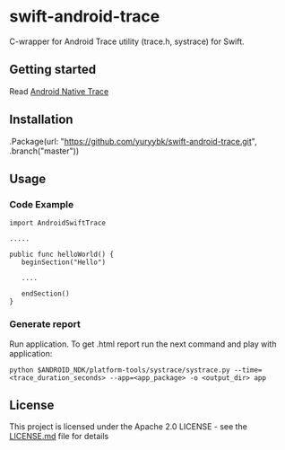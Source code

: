 # swift-android-trace

C-wrapper for Android Trace utility (trace.h, systrace) for Swift.

## Getting started

Read [Android Native Trace](https://developer.android.com/ndk/guides/tracing.html)

## Installation

 .Package(url: "https://github.com/yuryybk/swift-android-trace.git", .branch("master"))
 
## Usage
 

### Code Example 
 
 ```
 import AndroidSwiftTrace
 
 .....
 
 public func helloWorld() {
    beginSection("Hello")
    
    ....
    
    endSection()
 }
 ```
 
 ### Generate report
 
 Run application. To get .html report run the next command and play with application:
 
 `python $ANDROID_NDK/platform-tools/systrace/systrace.py --time=<trace_duration_seconds> --app=<app_package> -o <output_dir> app`
 
 ## License

This project is licensed under the Apache 2.0 LICENSE - see the [LICENSE.md](LICENSE.md) file for details

